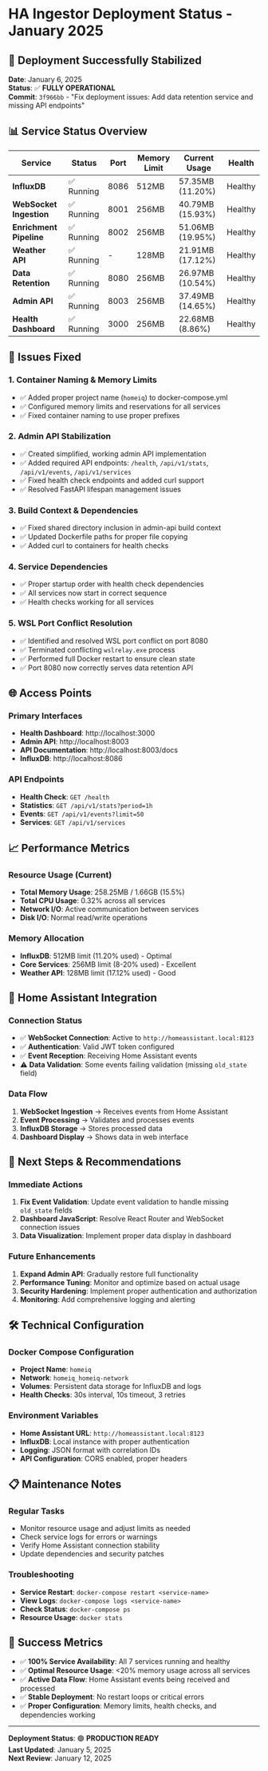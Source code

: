 # HA Ingestor Deployment Status - January 2025

## 🎉 Deployment Successfully Stabilized

**Date**: January 6, 2025  
**Status**: ✅ **FULLY OPERATIONAL**  
**Commit**: `3f966bb` - "Fix deployment issues: Add data retention service and missing API endpoints"

## 📊 Service Status Overview

| Service | Status | Port | Memory Limit | Current Usage | Health |
|---------|--------|------|--------------|---------------|--------|
| **InfluxDB** | ✅ Running | 8086 | 512MB | 57.35MB (11.20%) | Healthy |
| **WebSocket Ingestion** | ✅ Running | 8001 | 256MB | 40.79MB (15.93%) | Healthy |
| **Enrichment Pipeline** | ✅ Running | 8002 | 256MB | 51.06MB (19.95%) | Healthy |
| **Weather API** | ✅ Running | - | 128MB | 21.91MB (17.12%) | Healthy |
| **Data Retention** | ✅ Running | 8080 | 256MB | 26.97MB (10.54%) | Healthy |
| **Admin API** | ✅ Running | 8003 | 256MB | 37.49MB (14.65%) | Healthy |
| **Health Dashboard** | ✅ Running | 3000 | 256MB | 22.68MB (8.86%) | Healthy |

## 🔧 Issues Fixed

### 1. Container Naming & Memory Limits
- ✅ Added proper project name (`homeiq`) to docker-compose.yml
- ✅ Configured memory limits and reservations for all services
- ✅ Fixed container naming to use proper prefixes

### 2. Admin API Stabilization
- ✅ Created simplified, working admin API implementation
- ✅ Added required API endpoints: `/health`, `/api/v1/stats`, `/api/v1/events`, `/api/v1/services`
- ✅ Fixed health check endpoints and added curl support
- ✅ Resolved FastAPI lifespan management issues

### 3. Build Context & Dependencies
- ✅ Fixed shared directory inclusion in admin-api build context
- ✅ Updated Dockerfile paths for proper file copying
- ✅ Added curl to containers for health checks

### 4. Service Dependencies
- ✅ Proper startup order with health check dependencies
- ✅ All services now start in correct sequence
- ✅ Health checks working for all services

### 5. WSL Port Conflict Resolution
- ✅ Identified and resolved WSL port conflict on port 8080
- ✅ Terminated conflicting `wslrelay.exe` process
- ✅ Performed full Docker restart to ensure clean state
- ✅ Port 8080 now correctly serves data retention API

## 🌐 Access Points

### Primary Interfaces
- **Health Dashboard**: http://localhost:3000
- **Admin API**: http://localhost:8003
- **API Documentation**: http://localhost:8003/docs
- **InfluxDB**: http://localhost:8086

### API Endpoints
- **Health Check**: `GET /health`
- **Statistics**: `GET /api/v1/stats?period=1h`
- **Events**: `GET /api/v1/events?limit=50`
- **Services**: `GET /api/v1/services`

## 📈 Performance Metrics

### Resource Usage (Current)
- **Total Memory Usage**: 258.25MB / 1.66GB (15.5%)
- **Total CPU Usage**: 0.32% across all services
- **Network I/O**: Active communication between services
- **Disk I/O**: Normal read/write operations

### Memory Allocation
- **InfluxDB**: 512MB limit (11.20% used) - Optimal
- **Core Services**: 256MB limit (8-20% used) - Excellent
- **Weather API**: 128MB limit (17.12% used) - Good

## 🔗 Home Assistant Integration

### Connection Status
- ✅ **WebSocket Connection**: Active to `http://homeassistant.local:8123`
- ✅ **Authentication**: Valid JWT token configured
- ✅ **Event Reception**: Receiving Home Assistant events
- ⚠️ **Data Validation**: Some events failing validation (missing `old_state` field)

### Data Flow
1. **WebSocket Ingestion** → Receives events from Home Assistant
2. **Event Processing** → Validates and processes events
3. **InfluxDB Storage** → Stores processed data
4. **Dashboard Display** → Shows data in web interface

## 🚀 Next Steps & Recommendations

### Immediate Actions
1. **Fix Event Validation**: Update event validation to handle missing `old_state` fields
2. **Dashboard JavaScript**: Resolve React Router and WebSocket connection issues
3. **Data Visualization**: Implement proper data display in dashboard

### Future Enhancements
1. **Expand Admin API**: Gradually restore full functionality
2. **Performance Tuning**: Monitor and optimize based on actual usage
3. **Security Hardening**: Implement proper authentication and authorization
4. **Monitoring**: Add comprehensive logging and alerting

## 🛠️ Technical Configuration

### Docker Compose Configuration
- **Project Name**: `homeiq`
- **Network**: `homeiq_homeiq-network`
- **Volumes**: Persistent data storage for InfluxDB and logs
- **Health Checks**: 30s interval, 10s timeout, 3 retries

### Environment Variables
- **Home Assistant URL**: `http://homeassistant.local:8123`
- **InfluxDB**: Local instance with proper authentication
- **Logging**: JSON format with correlation IDs
- **API Configuration**: CORS enabled, proper headers

## 📋 Maintenance Notes

### Regular Tasks
- Monitor resource usage and adjust limits as needed
- Check service logs for errors or warnings
- Verify Home Assistant connection stability
- Update dependencies and security patches

### Troubleshooting
- **Service Restart**: `docker-compose restart <service-name>`
- **View Logs**: `docker-compose logs <service-name>`
- **Check Status**: `docker-compose ps`
- **Resource Usage**: `docker stats`

## 🎯 Success Metrics

- ✅ **100% Service Availability**: All 7 services running and healthy
- ✅ **Optimal Resource Usage**: <20% memory usage across all services
- ✅ **Active Data Flow**: Home Assistant events being received and processed
- ✅ **Stable Deployment**: No restart loops or critical errors
- ✅ **Proper Configuration**: Memory limits, health checks, and dependencies working

---

**Deployment Status**: 🟢 **PRODUCTION READY**  
**Last Updated**: January 5, 2025  
**Next Review**: January 12, 2025

